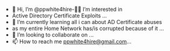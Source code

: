 - 👋 Hi, I’m @ppwhite4hire-👀👀 I’m interested in
- Active Directory Certificate Exploits ...
- 🌱 I’m currently learning all i can about AD Certificate abuses
-  as my entire Home Network has/is corrupted because of it ...
- 💞️ I’m looking to collaborate on ...
- 📫 How to reach me ppwhite4hire@gmail.com...

<!---
ppwhite4hire/ppwhite4hire is a ✨ special ✨ repository because its `README.md` (this file) appears on your GitHub profile.
You can click the Preview link to take a look at your changes.
--->
